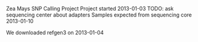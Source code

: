 Zea Mays SNP Calling Project
Project started 2013-01-03
TODO: ask sequencing center about adapters
Samples expected from sequencing core 2013-01-10


We downloaded refgen3 on 2013-01-04
